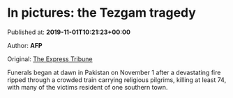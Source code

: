 
# In pictures: the Tezgam tragedy

Published at: **2019-11-01T10:21:23+00:00**

Author: **AFP**

Original: [The Express Tribune](https://tribune.com.pk/story/2091483/1-pictures-tezgam-tragedy/)

Funerals began at dawn in Pakistan on November 1 after a devastating fire ripped through a crowded train carrying religious pilgrims, killing at least 74, with many of the victims resident of one southern town.
